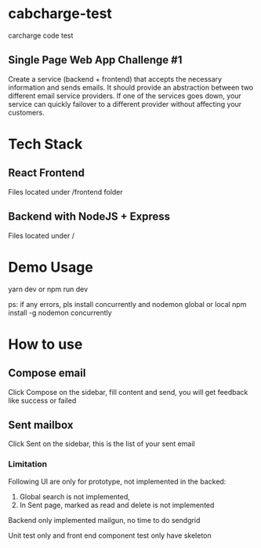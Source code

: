 # cabcharge-test
carcharge code test

## Single Page Web App Challenge #1
Create a service (backend + frontend) that accepts the necessary information and sends emails. It should provide an abstraction between two different email service providers. If one of the services goes down, your service can quickly failover to a different provider without affecting your customers.

# Tech Stack
## React Frontend
Files located under /frontend folder

## Backend with NodeJS + Express
Files located under /


# Demo Usage
yarn dev or npm run dev

ps: if any errors, pls install concurrently and nodemon global or local
npm install -g nodemon concurrently

# How to use
## Compose email
Click Compose on the sidebar, fill content and send, you will get feedback like
success or failed

## Sent mailbox
Click Sent on the sidebar, this is the list of your sent email

### Limitation
Following UI are only for prototype, not implemented in the backed:
1. Global search is not implemented,
2. In Sent page, marked as read and delete is not implemented

Backend only implemented mailgun, no time to do sendgrid

Unit test only and front end component test only have skeleton